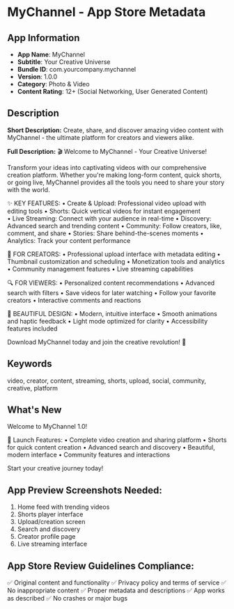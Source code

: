 # MyChannel - App Store Metadata

## App Information
- **App Name**: MyChannel
- **Subtitle**: Your Creative Universe
- **Bundle ID**: com.yourcompany.mychannel
- **Version**: 1.0.0
- **Category**: Photo & Video
- **Content Rating**: 12+ (Social Networking, User Generated Content)

## Description
**Short Description:**
Create, share, and discover amazing video content with MyChannel - the ultimate platform for creators and viewers alike.

**Full Description:**
🎬 Welcome to MyChannel - Your Creative Universe!

Transform your ideas into captivating videos with our comprehensive creation platform. Whether you're making long-form content, quick shorts, or going live, MyChannel provides all the tools you need to share your story with the world.

✨ KEY FEATURES:
• Create & Upload: Professional video upload with editing tools
• Shorts: Quick vertical videos for instant engagement  
• Live Streaming: Connect with your audience in real-time
• Discovery: Advanced search and trending content
• Community: Follow creators, like, comment, and share
• Stories: Share behind-the-scenes moments
• Analytics: Track your content performance

🎯 FOR CREATORS:
• Professional upload interface with metadata editing
• Thumbnail customization and scheduling
• Monetization tools and analytics
• Community management features
• Live streaming capabilities

🔍 FOR VIEWERS:
• Personalized content recommendations
• Advanced search with filters
• Save videos for later watching
• Follow your favorite creators
• Interactive comments and reactions

🎨 BEAUTIFUL DESIGN:
• Modern, intuitive interface
• Smooth animations and haptic feedback
• Light mode optimized for clarity
• Accessibility features included

Download MyChannel today and join the creative revolution! 🚀

## Keywords
video, creator, content, streaming, shorts, upload, social, community, creative, platform

## What's New
Welcome to MyChannel 1.0! 

🎉 Launch Features:
• Complete video creation and sharing platform
• Shorts for quick content creation
• Advanced search and discovery
• Beautiful, modern interface
• Community features and interactions

Start your creative journey today!

## App Preview Screenshots Needed:
1. Home feed with trending videos
2. Shorts player interface  
3. Upload/creation screen
4. Search and discovery
5. Creator profile page
6. Live streaming interface

## App Store Review Guidelines Compliance:
✅ Original content and functionality
✅ Privacy policy and terms of service
✅ No inappropriate content
✅ Proper metadata and descriptions
✅ App works as described
✅ No crashes or major bugs